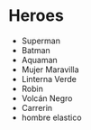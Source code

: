 # Heroes

* Superman
* Batman
* Aquaman
* Mujer Maravilla
* Linterna Verde
* Robin
* Volcán Negro
* Carrerin
* hombre elastico

